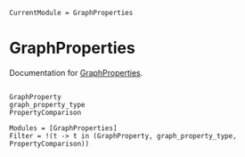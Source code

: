 ```@meta
CurrentModule = GraphProperties
```

# GraphProperties

Documentation for [GraphProperties](https://github.com/JuliaGraphs/GraphProperties.jl).

```@index
```

```@docs
GraphProperty
graph_property_type
PropertyComparison
```

```@autodocs
Modules = [GraphProperties]
Filter = !(t -> t in (GraphProperty, graph_property_type, PropertyComparison))
```
